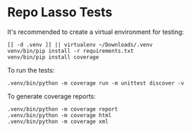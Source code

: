 # Repo Lasso Tests

It's recommended to create a virtual environment for testing:

    [[ -d .venv ]] || virtualenv ~/Downloads/.venv
    venv/bin/pip install -r requirements.txt
    venv/bin/pip install coverage

To run the tests:

    .venv/bin/python -m coverage run -m unittest discover -v

To generate coverage reports:

    .venv/bin/python -m coverage report
    .venv/bin/python -m coverage html
    .venv/bin/python -m coverage xml
